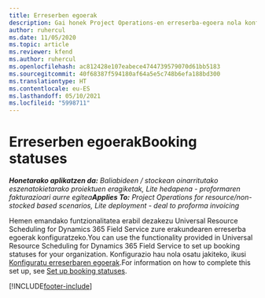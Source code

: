 ```yaml
---
title: Erreserben egoerak
description: Gai honek Project Operations-en erreserba-egoera nola konfiguratu jakiteko esteka bat eskaintzen du.
author: ruhercul
ms.date: 11/05/2020
ms.topic: article
ms.reviewer: kfend
ms.author: ruhercul
ms.openlocfilehash: ac812428e107eabece4744739579070d61bb5183
ms.sourcegitcommit: 40f68387f594180af64a5e5c748b6efa188bd300
ms.translationtype: HT
ms.contentlocale: eu-ES
ms.lasthandoff: 05/10/2021
ms.locfileid: "5998711"
---
```

# <a name="booking-statuses"></a><span data-ttu-id="c1d4e-103">Erreserben egoerak</span><span class="sxs-lookup"><span data-stu-id="c1d4e-103">Booking statuses</span></span>

<span data-ttu-id="c1d4e-104">_**Honetarako aplikatzen da:** Baliabideen / stockean oinarritutako eszenatokietarako proiektuen eragiketak, Lite hedapena - proformaren fakturazioari aurre egitea_</span><span class="sxs-lookup"><span data-stu-id="c1d4e-104">_**Applies To:** Project Operations for resource/non-stocked based scenarios, Lite deployment - deal to proforma invoicing_</span></span>

<span data-ttu-id="c1d4e-105">Hemen emandako funtzionalitatea erabil dezakezu Universal Resource Scheduling for Dynamics 365 Field Service zure erakundearen erreserba egoerak konfiguratzeko.</span><span class="sxs-lookup"><span data-stu-id="c1d4e-105">You can use the functionality provided in Universal Resource Scheduling for Dynamics 365 Field Service to set up booking statuses for your organization.</span></span> <span data-ttu-id="c1d4e-106">Konfigurazio hau nola osatu jakiteko, ikusi [Konfiguratu erreserbaren egoerak](/dynamics365/field-service/set-up-booking-statuses).</span><span class="sxs-lookup"><span data-stu-id="c1d4e-106">For information on how to complete this set up, see [Set up booking statuses](/dynamics365/field-service/set-up-booking-statuses).</span></span>


[!INCLUDE[footer-include](../includes/footer-banner.md)]